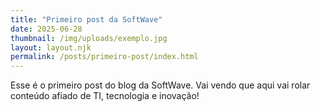 ```yaml
---
title: "Primeiro post da SoftWave"
date: 2025-06-28
thumbnail: /img/uploads/exemplo.jpg
layout: layout.njk
permalink: /posts/primeiro-post/index.html
---
```


Esse é o primeiro post do blog da SoftWave. Vai vendo que aqui vai rolar conteúdo afiado de TI, tecnologia e inovação!
